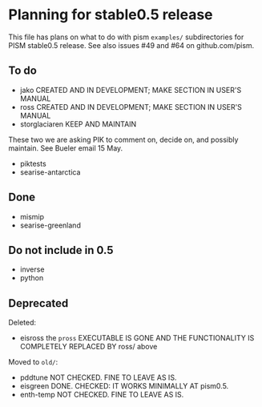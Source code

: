 Planning for stable0.5 release
=============

This file has plans on what to do with pism `examples/` subdirectories
for PISM stable0.5 release.  See also issues #49 and #64 on github.com/pism.

To do
---------
* jako         CREATED AND IN DEVELOPMENT; MAKE SECTION IN USER'S MANUAL
* ross         CREATED AND IN DEVELOPMENT; MAKE SECTION IN USER'S MANUAL
* storglaciaren         KEEP AND MAINTAIN

These two we are asking PIK to comment on, decide on, and possibly maintain.  See Bueler email 15 May.

* piktests
* searise-antarctica


Done
---------
* mismip
* searise-greenland


Do not include in 0.5
---------
* inverse
* python


Deprecated
---------
Deleted:

* eisross   the `pross` EXECUTABLE IS GONE AND THE FUNCTIONALITY
IS COMPLETELY REPLACED BY ross/ above

Moved to `old/`:

  * pddtune      NOT CHECKED.  FINE TO LEAVE AS IS.
  * eisgreen     DONE.  CHECKED: IT WORKS MINIMALLY AT pism0.5.
  * enth-temp    NOT CHECKED.  FINE TO LEAVE AS IS.

